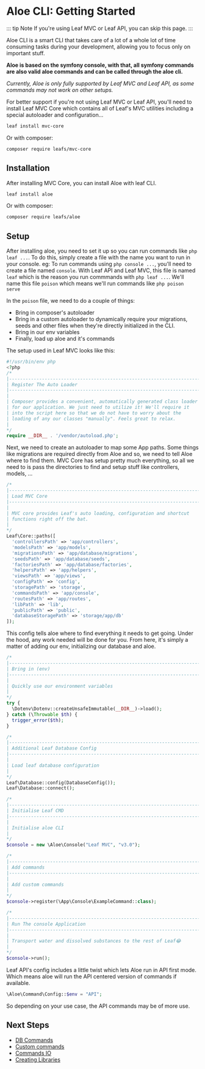 # Aloe CLI: Getting Started

::: tip Note
If you're using Leaf MVC or Leaf API, you can skip this page.
:::

Aloe CLI is a smart CLI that takes care of a lot of a whole lot of time consuming tasks during your development, allowing you to focus only on important stuff.

**Aloe is based on the symfony console, with that, all symfony commands are also valid aloe commands and can be called through the aloe cli.**

*Currently, Aloe is only fully supported by Leaf MVC and Leaf API, as some commands may not work on other setups.*

For better support if you're not using Leaf MVC or Leaf API, you'll need to install Leaf MVC Core which contains all of Leaf's MVC utilities including a special autoloader and configuration...

```bash
leaf install mvc-core
```

Or with composer:

```bash
composer require leafs/mvc-core
```

## Installation

After installing MVC Core, you can install Aloe with leaf CLI.

```bash
leaf install aloe
```

Or with composer:

```bash
composer require leafs/aloe
```

## Setup

After installing aloe, you need to set it up so you can run commands like `php leaf ...`. To do this, simply create a file with the name you want to run in your console. eg: To run commands using `php console ...`, you'll need to create a file named `console`. With Leaf API and Leaf MVC, this file is named `leaf` which is the reason you run commmands with `php leaf ...`. We'll name this file `poison` which means we'll run commands like `php poison serve`

In the `poison` file, we need to do a couple of things:

- Bring in composer's autoloader
- Bring in a custom autoloader to dynamically require your migrations, seeds and other files when they're directly initialized in the CLI.
- Bring in our env variables
- Finally, load up aloe and it's commands

The setup used in Leaf MVC looks like this:

```php
#!/usr/bin/env php
<?php
/*
|--------------------------------------------------------------------------
| Register The Auto Loader
|--------------------------------------------------------------------------
|
| Composer provides a convenient, automatically generated class loader
| for our application. We just need to utilize it! We'll require it
| into the script here so that we do not have to worry about the
| loading of any our classes "manually". Feels great to relax.
|
*/
require __DIR__ . '/vendor/autoload.php';
```

Next, we need to create an autoloader to map some App paths. Some things like migrations are required directly from Aloe and so, we need to tell Aloe where to find them. MVC Core has setup pretty much everything, so all we need to is pass the directories to find and setup stuff like controllers, models, ...

```php
/*
|--------------------------------------------------------------------------
| Load MVC Core
|--------------------------------------------------------------------------
|
| MVC core provides Leaf's auto loading, configuration and shortcut
| functions right off the bat.
|
*/
Leaf\Core::paths([
  'controllersPath' => 'app/controllers',
  'modelsPath' => 'app/models',
  'migrationsPath' => 'app/database/migrations',
  'seedsPath' => 'app/database/seeds',
  'factoriesPath' => 'app/database/factories',
  'helpersPath' => 'app/helpers',
  'viewsPath' => 'app/views',
  'configPath' => 'config',
  'storagePath' => 'storage',
  'commandsPath' => 'app/console',
  'routesPath' => 'app/routes',
  'libPath' => 'lib',
  'publicPath' => 'public',
  'databaseStoragePath' => 'storage/app/db'
]);
```

This config tells aloe where to find everything it needs to get going. Under the hood, any work needed will be done for you. From here, it's simply a matter of adding our env, initializing our database and aloe.

```php
/*
|--------------------------------------------------------------------------
| Bring in (env)
|--------------------------------------------------------------------------
|
| Quickly use our environment variables
|
*/
try {
  \Dotenv\Dotenv::createUnsafeImmutable(__DIR__)->load();
} catch (\Throwable $th) {
  trigger_error($th);
}

/*
|--------------------------------------------------------------------------
| Additional Leaf Database Config
|--------------------------------------------------------------------------
|
| Load leaf database configuration
|
*/
Leaf\Database::config(DatabaseConfig());
Leaf\Database::connect();

/*
|--------------------------------------------------------------------------
| Initialise Leaf CMD
|--------------------------------------------------------------------------
|
| Initialise aloe CLI
|
*/
$console = new \Aloe\Console("Leaf MVC", "v3.0");

/*
|--------------------------------------------------------------------------
| Add commands
|--------------------------------------------------------------------------
|
| Add custom commands
|
*/
$console->register(\App\Console\ExampleCommand::class);

/*
|--------------------------------------------------------------------------
| Run The console Application
|--------------------------------------------------------------------------
|
| Transport water and dissolved substances to the rest of Leaf😂
|
*/
$console->run();
```

Leaf API's config includes a little twist which lets Aloe run in API first mode. Which means aloe will run the API centered version of commands if available.

```php
\Aloe\Command\Config::$env = "API";
```

So depending on your use case, the API commands may be of more use.

## Next Steps

- [DB Commands](/aloe-cli/v/1.2.3/commands/db-commands)
- [Custom commands](/aloe-cli/v/1.2.3/commands/custom)
- [Commands IO](/aloe-cli/v/1.2.3/commands/io)
- [Creating Libraries](/aloe-cli/v/1.2.3/libraries)
